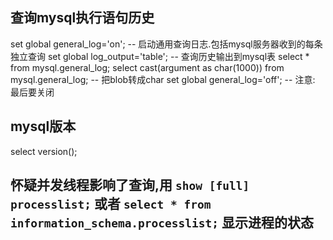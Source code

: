 ## 查询mysql执行语句历史
set global general_log='on'; -- 启动通用查询日志.包括mysql服务器收到的每条独立查询
set global log_output='table'; -- 查询历史输出到mysql表
select * from mysql.general_log;
select cast(argument as char(1000)) from mysql.general_log; -- 把blob转成char
set global general_log='off'; -- 注意: 最后要关闭

## mysql版本
select version();

## 怀疑并发线程影响了查询,用 `show [full] processlist;` 或者 `select * from information_schema.processlist;` 显示进程的状态






